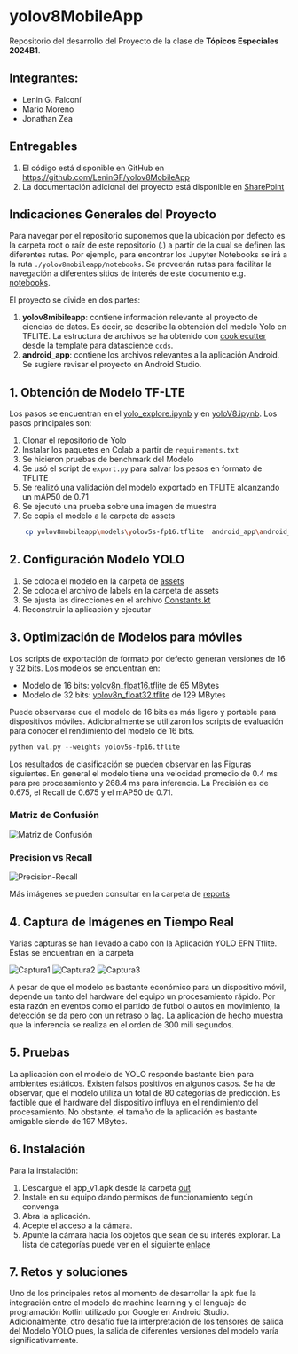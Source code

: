 # yolov8MobileApp

Repositorio del desarrollo del Proyecto de la clase de **Tópicos Especiales 2024B1**.

## Integrantes:

- Lenin G. Falconí
- Mario Moreno
- Jonathan Zea

## Entregables

1. El código está disponible en GitHub en https://github.com/LeninGF/yolov8MobileApp
2. La documentación adicional del proyecto está disponible en [SharePoint](https://epnecuador-my.sharepoint.com/:f:/g/personal/mario_moreno01_epn_edu_ec/Ekn3MDBdmutHjkwWPDeE_WMB8XlnB3wd-CKzuZp1pKvKeQ?e=vmwYVj)

## Indicaciones Generales del Proyecto
Para navegar por el repositorio suponemos que la ubicación por defecto es la carpeta root o raíz de este repositorio (.) a partir de la cual se definen las diferentes rutas. Por ejemplo, para encontrar los Jupyter Notebooks se irá a la ruta `./yolov8mobileapp/notebooks`. Se proveerán rutas para facilitar la navegación a diferentes sitios de interés de este documento e.g. [notebooks](./yolov8mobileapp/notebooks).

El proyecto se divide en dos partes:
1. **yolov8mibileapp**: contiene información relevante al proyecto de
   ciencias de datos. Es decir, se describe la obtención del modelo
   Yolo en TFLITE. La estructura de archivos se ha obtenido con
   [cookiecutter](https://www.cookiecutter.io/) desde la template para
   datascience `ccds`.
2. **android_app**: contiene los archivos relevantes a la aplicación
   Android. Se sugiere revisar el proyecto en Android Studio.


## 1. Obtención de Modelo TF-LTE
Los pasos se encuentran en el
[yolo_explore.ipynb](./yolov8mobileapp/notebooks/yolo_explore.ipynb) y
en [yoloV8.ipynb](./yolov8mobileapp/notebooks/yoloV8.ipynb). Los pasos
principales son:
1. Clonar el repositorio de Yolo
2. Instalar los paquetes en Colab a partir de `requirements.txt`
3. Se hicieron pruebas de benchmark del Modelo
4. Se usó el script de `export.py` para salvar los pesos en formato de TFLITE
5. Se realizó una validación del modelo exportado en TFLITE alcanzando un mAP50 de 0.71
6. Se ejecutó una prueba sobre una imagen de muestra
7. Se copia el modelo a la carpeta de assets
``` bash
    cp yolov8mobileapp\models\yolov5s-fp16.tflite  android_app\android_app\app\src\main\assets\
```
## 2. Configuración Modelo YOLO

1. Se coloca el modelo en la carpeta de [assets](./android_app/app/src/main/assets)
2. Se coloca el archivo de labels en la carpeta de assets
3. Se ajusta las direcciones en el archivo [Constants.kt](https://github.com/LeninGF/yolov8MobileApp/blob/main/android_app/app/src/main/java/com/surendramaran/yolov8tflite/Constants.kt)
4. Reconstruir la aplicación y ejecutar

## 3. Optimización de Modelos para móviles
Los scripts de exportación de formato por defecto generan versiones de
16 y 32 bits. Los modelos se encuentran en:

- Modelo de 16 bits: [yolov8n_float16.tflite](./yolov8mobileapp/models/yolov8n_savedmodel/yolov8n_float16.tflite) de 65 MBytes
- Modelo de 32 bits: [yolov8n_float32.tflite](./yolov8mobileapp/models/yolov8n_savedmodel/yolov8n_float32.tflite) de 129 MBytes

Puede observarse que el modelo de 16 bits es más ligero y portable
para dispositivos móviles. Adicionalmente se utilizaron los scripts de
evaluación para conocer el rendimiento del modelo de 16 bits. 

``` python
python val.py --weights yolov5s-fp16.tflite
```

Los resultados de clasificación se pueden observar en las Figuras
siguientes. En general el modelo tiene una velocidad promedio de 0.4
ms para pre procesamiento y 268.4 ms para inferencia. La Precisión es
de 0.675, el Recall de 0.675 y el mAP50 de 0.71.

### Matriz de Confusión
![Matriz de Confusión](./yolov8mobileapp/reports/figures/validation_exported_model/confusion_matrix.png)
### Precision vs Recall
![Precision-Recall](https://github.com/LeninGF/yolov8MobileApp/blob/main/yolov8mobileapp/reports/figures/validation_exported_model/PR_curve.png)

Más imágenes se pueden consultar en la carpeta de [reports](https://github.com/LeninGF/yolov8MobileApp/tree/main/yolov8mobileapp/reports/figures/validation_exported_model)

## 4. Captura de Imágenes en Tiempo Real 
Varias capturas se han llevado a cabo con la Aplicación YOLO EPN Tflite. Éstas se encuentran en la carpeta 


![Captura1](https://github.com/LeninGF/yolov8MobileApp/blob/main/yolov8mobileapp/reports/Capturas/capture1.jpg)
![Captura2](https://github.com/LeninGF/yolov8MobileApp/blob/main/yolov8mobileapp/reports/Capturas/capture3.jpg)
![Captura3](https://github.com/LeninGF/yolov8MobileApp/blob/main/yolov8mobileapp/reports/Capturas/capture4.jpg)

A pesar de que el modelo es bastante económico para un dispositivo
móvil, depende un tanto del hardware del equipo un procesamiento
rápido. Por esta razón en eventos como el partido de fútbol o autos en
movimiento, la detección se da pero con un retraso o lag. La
aplicación de hecho muestra que la inferencia se realiza en el orden
de 300 mili segundos.

## 5. Pruebas
La aplicación con el modelo de YOLO responde bastante bien para
ambientes estáticos. Existen falsos positivos en algunos casos. Se ha
de observar, que el modelo utiliza un total de 80 categorías de
predicción. Es factible que el hardware del dispositivo influya en el
rendimiento del procesamiento. No obstante, el tamaño de la aplicación
es bastante amigable siendo de 197 MBytes.

## 6. Instalación
Para la instalación:

1. Descargue el app_v1.apk desde la carpeta [out](https://github.com/LeninGF/yolov8MobileApp/tree/main/android_app/out)
2. Instale en su equipo dando permisos de funcionamiento según convenga
3. Abra la aplicación.
4. Acepte el acceso a la cámara.
4. Apunte la cámara hacia los objetos que sean de su interés explorar. La lista de categorías puede ver en el siguiente [enlace](https://github.com/LeninGF/yolov8MobileApp/blob/main/android_app/app/src/main/assets/labels_es.txt)

## 7. Retos y soluciones
Uno de los principales retos al momento de desarrollar la apk fue la
integración entre el modelo de machine learning y el lenguaje de
programación Kotlin utilizado por Google en Android
Studio. Adicionalmente, otro desafío fue la interpretación de los
tensores de salida del Modelo YOLO pues, la salida de diferentes
versiones del modelo varía significativamente.
